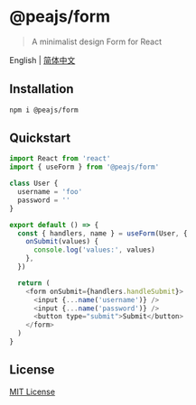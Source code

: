 # @peajs/form

> A minimalist design Form for React

English | [简体中文](./README.zh-CN.md)

## Installation

```sh
npm i @peajs/form
```

## Quickstart

```js
import React from 'react'
import { useForm } from '@peajs/form'

class User {
  username = 'foo'
  password = ''
}

export default () => {
  const { handlers, name } = useForm(User, {
    onSubmit(values) {
      console.log('values:', values)
    },
  })

  return (
    <form onSubmit={handlers.handleSubmit}>
      <input {...name('username')} />
      <input {...name('password')} />
      <button type="submit">Submit</button>
    </form>
  )
}
```

## License

[MIT License](https://github.com/pea-team/pea/blob/master/LICENSE)
